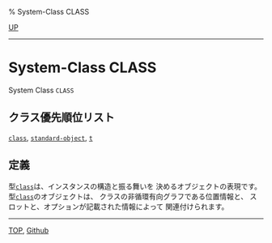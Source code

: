 % System-Class CLASS

[UP](4.4.html)  

---

# System-Class **CLASS**


System Class `CLASS`


## クラス優先順位リスト

[`class`](4.4.class.html),
[`standard-object`](4.4.standard-object.html),
[`t`](4.4.t-system-class.html)


## 定義

型[`class`](4.4.class.html)は、インスタンスの構造と振る舞いを
決めるオブジェクトの表現です。
型[`class`](4.4.class.html)のオブジェクトは、
クラスの非循環有向グラフである位置情報と、
スロットと、オプションが記載された情報によって
関連付けられます。


---
[TOP](index.html),  [Github](https://github.com/nptcl/npt-japanese)

